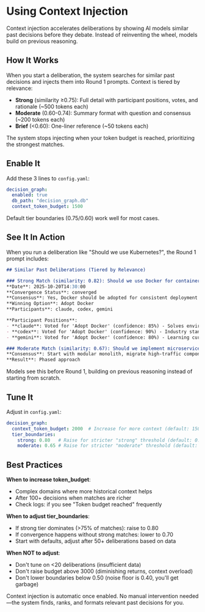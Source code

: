 # Using Context Injection

Context injection accelerates deliberations by showing AI models similar past decisions before they debate. Instead of reinventing the wheel, models build on previous reasoning.

## How It Works

When you start a deliberation, the system searches for similar past decisions and injects them into Round 1 prompts. Context is tiered by relevance:

- **Strong** (similarity ≥0.75): Full detail with participant positions, votes, and rationale (~500 tokens each)
- **Moderate** (0.60-0.74): Summary format with question and consensus (~200 tokens each)
- **Brief** (<0.60): One-liner reference (~50 tokens each)

The system stops injecting when your token budget is reached, prioritizing the strongest matches.

## Enable It

Add these 3 lines to `config.yaml`:

```yaml
decision_graph:
  enabled: true
  db_path: "decision_graph.db"
  context_token_budget: 1500
```

Default tier boundaries (0.75/0.60) work well for most cases.

## See It In Action

When you run a deliberation like "Should we use Kubernetes?", the Round 1 prompt includes:

```markdown
## Similar Past Deliberations (Tiered by Relevance)

### Strong Match (similarity: 0.82): Should we use Docker for containerization?
**Date**: 2025-10-20T14:30:00
**Convergence Status**: converged
**Consensus**: Yes, Docker should be adopted for consistent deployment
**Winning Option**: Adopt Docker
**Participants**: claude, codex, gemini

**Participant Positions**:
- **claude**: Voted for 'Adopt Docker' (confidence: 85%) - Solves environment consistency issues
- **codex**: Voted for 'Adopt Docker' (confidence: 90%) - Industry standard, strong ecosystem
- **gemini**: Voted for 'Adopt Docker' (confidence: 80%) - Learning curve acceptable given benefits

### Moderate Match (similarity: 0.67): Should we implement microservices architecture?
**Consensus**: Start with modular monolith, migrate high-traffic components to services gradually
**Result**: Phased approach
```

Models see this before Round 1, building on previous reasoning instead of starting from scratch.

## Tune It

Adjust in `config.yaml`:

```yaml
decision_graph:
  context_token_budget: 2000  # Increase for more context (default: 1500)
  tier_boundaries:
    strong: 0.80   # Raise for stricter "strong" threshold (default: 0.75)
    moderate: 0.65 # Raise for stricter "moderate" threshold (default: 0.60)
```

## Best Practices

**When to increase token_budget**:
- Complex domains where more historical context helps
- After 100+ decisions when matches are richer
- Check logs: if you see "Token budget reached" frequently

**When to adjust tier_boundaries**:
- If strong tier dominates (>75% of matches): raise to 0.80
- If convergence happens without strong matches: lower to 0.70
- Start with defaults, adjust after 50+ deliberations based on data

**When NOT to adjust**:
- Don't tune on <20 deliberations (insufficient data)
- Don't raise budget above 3000 (diminishing returns, context overload)
- Don't lower boundaries below 0.50 (noise floor is 0.40, you'll get garbage)

Context injection is automatic once enabled. No manual intervention needed—the system finds, ranks, and formats relevant past decisions for you.
